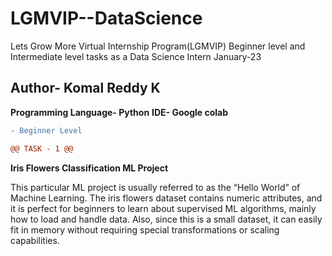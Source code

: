 # LGMVIP--DataScience
Lets Grow More Virtual Internship Program(LGMVIP) Beginner level and Intermediate level tasks as a Data Science Intern January-23

## Author- Komal Reddy K
**Programming Language- Python**
**IDE- Google colab**

```diff
- Beginner Level
``` 
 
```diff
@@ TASK - 1 @@
```

**Iris Flowers Classification ML Project**

This particular ML project is usually referred to as the “Hello World” of Machine Learning. The iris flowers dataset contains numeric attributes, and it is perfect for beginners to learn about supervised ML algorithms, mainly how to load and handle data. Also, since this is a small dataset, it can easily fit in memory without requiring special transformations or scaling capabilities.

